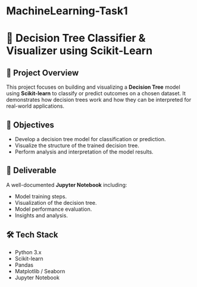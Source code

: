 # MachineLearning-Task1
# 🧠 Decision Tree Classifier & Visualizer using Scikit-Learn

## 📌 Project Overview

This project focuses on building and visualizing a **Decision Tree** model using **Scikit-learn** to classify or predict outcomes on a chosen dataset. It demonstrates how decision trees work and how they can be interpreted for real-world applications.

## 🎯 Objectives

- Develop a decision tree model for classification or prediction.
- Visualize the structure of the trained decision tree.
- Perform analysis and interpretation of the model results.

## 📁 Deliverable

A well-documented **Jupyter Notebook** including:
- Model training steps.
- Visualization of the decision tree.
- Model performance evaluation.
- Insights and analysis.

## 🛠️ Tech Stack

- Python 3.x
- Scikit-learn
- Pandas
- Matplotlib / Seaborn
- Jupyter Notebook
